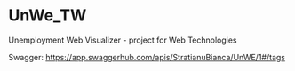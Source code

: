 # UnWe_TW
Unemployment Web Visualizer - project for Web Technologies


Swagger:
https://app.swaggerhub.com/apis/StratianuBianca/UnWE/1#/tags
